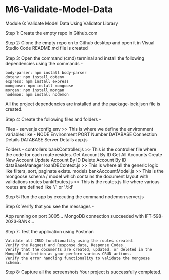 # M6-Validate-Model-Data
Module 6: Validate Model Data Using Validator Library

Step 1:
Create the empty repo in Github.com

Step 2:
Clone the empty repo on to Github desktop and open it in Visual Studio Code
README.md file is created

Step 3:
Open the command (cmd) terminal and install the following dependencies using the commands -

    body-parser: npm install body-parser
    dotenv: npm install dotenv
    express: npm install express
    mongoose: npm install mongoose
    morgan: npm install morgan
    nodemon: npm install nodemon

All the project dependencies are installed and the package-lock.json file is created.

Step 4:
Create the following files and folders -

Files -
    server.js
    config.env >> This is where we define the environment variables like -
        NODE Environment
        PORT Number
        DATABASE Connection Details
        DATABASE Server Details
    app.js

Folders - 
    controllers
        bankController.js >> This is the controller file where the code for each route resides.
            Get Account By ID
            Get All Accounts
            Create New Account
            Update Account By ID
            Delete Account By ID
    dataBaseManager
        loanDBContext.js >> This is where all the generic logic like filters, sort, paginate exists.
    models
        bankAccountModel.js >> This is the mongoose schema / model which contains the document layout with validations 
    routes
        bankRoutes.js >> This is the routes.js file where various routes are defined like '/' or '/:id'

Step 5:
Run the app by executing the command 
    nodemon server.js

Step 6:
Verify that you see the messages - 

App running on port 3005...
MongoDB connection succeeded with IFT-598-2023-BANK...

Step 7:
Test the application using Postman

    Validate all CRUD functionality using the routes created.
    Verify the Request and Response data, Response Codes.
    Verify that the documents are created, updated, or deleted in the MongoDB collection as your perform various CRUD actions.
    Verify the error handling functionality to validate the mongoose schema.

Step 8:
    Capture all the screenshots
    Your project is successfully completed.



